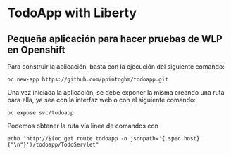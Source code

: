 # TodoApp with Liberty

Pequeña aplicación para hacer pruebas de WLP en Openshift
----------

Para construir la aplicación, basta con la ejecución del siguiente comando:

`oc new-app https://github.com/ppintogbm/todoapp.git`

Una vez iniciada la aplicación, se debe exponer la misma creando una ruta para ella, ya sea con la interfaz web o con el siguiente comando:

`oc expose svc/todoapp`

Podemos obtener la ruta vía linea de comandos con 

`echo "http://$(oc get route todoapp -o jsonpath='{.spec.host}{"\n"}')/todoapp/TodoServlet"`